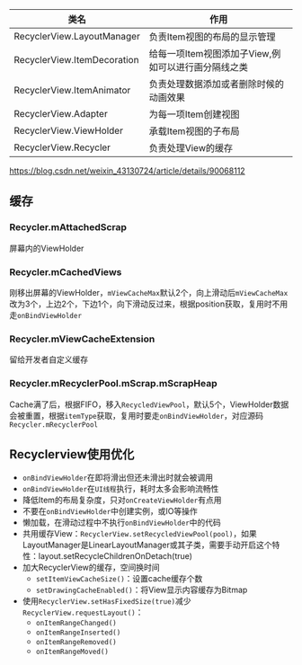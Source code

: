 类名 | 作用
--- | ---
RecyclerView.LayoutManager | 负责Item视图的布局的显示管理
RecyclerView.ItemDecoration | 给每一项Item视图添加子View,例如可以进行画分隔线之类
RecyclerView.ItemAnimator | 负责处理数据添加或者删除时候的动画效果
RecyclerView.Adapter | 为每一项Item创建视图
RecyclerView.ViewHolder | 承载Item视图的子布局
RecyclerView.Recycler | 负责处理View的缓存

https://blog.csdn.net/weixin_43130724/article/details/90068112

## 缓存
### Recycler.mAttachedScrap
屏幕内的ViewHolder

### Recycler.mCachedViews
刚移出屏幕的ViewHolder，`mViewCacheMax`默认2个，向上滑动后`mViewCacheMax`改为3个，上边2个，下边1个，向下滑动反过来，根据position获取，复用时不用走`onBindViewHolder`

### Recycler.mViewCacheExtension
留给开发者自定义缓存

### Recycler.mRecyclerPool.mScrap.mScrapHeap
Cache满了后，根据FIFO，移入`RecycledViewPool`，默认5个，ViewHolder数据会被重置，根据`itemType`获取，复用时要走`onBindViewHolder`，对应源码`Recycler.mRecyclerPool`

## Recyclerview使用优化
* `onBindViewHolder`在即将滑出但还未滑出时就会被调用
* `onBindViewHolder`在`UI线程`执行，耗时太多会影响流畅性
* 降低Item的布局复杂度，只对`onCreateViewHolder`有点用
* 不要在`onBindViewHolder`中创建实例，或IO等操作
* 懒加载，在滑动过程中不执行`onBindViewHolder`中的代码 
* 共用缓存View：`RecyclerView.setRecycledViewPool(pool)`，如果LayoutManager是LinearLayoutManager或其子类，需要手动开启这个特性：layout.setRecycleChildrenOnDetach(true)
* 加大RecyclerView的缓存，空间换时间
	* `setItemViewCacheSize()`：设置cache缓存个数
	* `setDrawingCacheEnabled()`：将View显示内容缓存为Bitmap
* 使用`RecyclerView.setHasFixedSize(true)`减少`RecyclerView.requestLayout()`：
	* `onItemRangeChanged()`
	* `onItemRangeInserted()`
	* `onItemRangeRemoved()`
	* `onItemRangeMoved()`